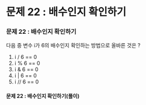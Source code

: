 # 문제 22 : 배수인지 확인하기

### 문제 22 : 배수인지 확인하기

다음 중 변수 i가 6의 배수인지 확인하는 방법으로 올바른 것은 ?

1. i / 6 == 0
2. i % 6 == 0
3. i & 6 == 0
4. i \| 6 == 0
5. i // 6 == 0

#### 문제 22 : 배수인지 확인하기\(풀이\)

